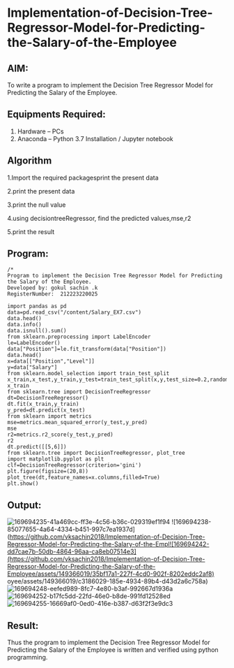 # Implementation-of-Decision-Tree-Regressor-Model-for-Predicting-the-Salary-of-the-Employee

## AIM:
To write a program to implement the Decision Tree Regressor Model for Predicting the Salary of the Employee.

## Equipments Required:
1. Hardware – PCs
2. Anaconda – Python 3.7 Installation / Jupyter notebook

## Algorithm
1.Import the required packagesprint the present data

2.print the present data

3.print the null value

4.using decisiontreeRegressor, find the predicted values,mse,r2

5.print the result 

## Program:
```
/*
Program to implement the Decision Tree Regressor Model for Predicting the Salary of the Employee.
Developed by: gokul sachin .k
RegisterNumber:  212223220025

import pandas as pd
data=pd.read_csv("/content/Salary_EX7.csv")
data.head()
data.info()
data.isnull().sum()
from sklearn.preprocessing import LabelEncoder
le=LabelEncoder()
data["Position"]=le.fit_transform(data["Position"])
data.head()
x=data[["Position","Level"]]
y=data["Salary"]
from sklearn.model_selection import train_test_split
x_train,x_test,y_train,y_test=train_test_split(x,y,test_size=0.2,random_state=2)
x_train
from sklearn.tree import DecisionTreeRegressor
dt=DecisionTreeRegressor()
dt.fit(x_train,y_train)
y_pred=dt.predict(x_test)
from sklearn import metrics
mse=metrics.mean_squared_error(y_test,y_pred)
mse
r2=metrics.r2_score(y_test,y_pred)
r2
dt.predict([[5,6]])
from sklearn.tree import DecisionTreeRegressor, plot_tree
import matplotlib.pyplot as plt
clf=DecisionTreeRegressor(criterion='gini')
plt.figure(figsize=(20,8))
plot_tree(dt,feature_names=x.columns,filled=True)
plt.show()

```

## Output:
![169694235-41a469cc-ff3e-4c56-b36c-029319ef1f94](https://github.com/vksachin2018/Implementation-of-Decision-Tree-Regressor-Model-for-Predicting-the-Salary-of-the-Employee/assets/149366019/890443c4-af31-417f-b8f8-426c7088a6eb)
![169694238-85077655-4a64-4334-b451-997c7ea1937d](https://github.com/vksachin2018/Implementation-of-Decision-Tree-Regressor-Model-for-Predicting-the-Salary-of-the-Empl![169694242-dd7cae7b-50db-4864-96aa-ca8eb07514e3](https://github.com/vksachin2018/Implementation-of-Decision-Tree-Regressor-Model-for-Predicting-the-Salary-of-the-Employee/assets/149366019/35bf17a1-227f-4cd0-902f-8202eddc2af8)
oyee/assets/149366019/c3186029-185e-4934-89b4-d43d2a6c758a)
![169694248-eefed989-8fc7-4e80-b3af-992667d1936a](https://github.com/vksachin2018/Implementation-of-Decision-Tree-Regressor-Model-for-Predicting-the-Salary-of-the-Employee/assets/149366019/d0024405-a3f8-42da-b77c-64d8b3138e0f)
![169694252-b17fc5dd-22fd-46e0-b8de-991fd12528ed](https://github.com/vksachin2018/Implementation-of-Decision-Tree-Regressor-Model-for-Predicting-the-Salary-of-the-Employee/assets/149366019/45465757-aa52-4bbc-9c34-23855390453a)
![169694255-16669af0-0ed0-416e-b387-d63f2f3e9dc3](https://github.com/vksachin2018/Implementation-of-Decision-Tree-Regressor-Model-for-Predicting-the-Salary-of-the-Employee/assets/149366019/4d07c3bf-4114-453d-af0c-341ed81ec395)





## Result:
Thus the program to implement the Decision Tree Regressor Model for Predicting the Salary of the Employee is written and verified using python programming.
